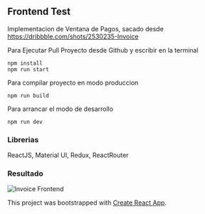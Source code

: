 
## Frontend Test

Implementacion de Ventana de Pagos, sacado desde https://dribbble.com/shots/2530235-Invoice

Para Ejecutar Pull Proyecto desde Github y escribir en la terminal

```
npm install
npm run start
```

Para compilar proyecto en modo produccion 

```
npm run build
```

Para arrancar el modo de desarrollo

```
npm run dev
```

### Librerias
ReactJS,
Material UI,
Redux,
ReactRouter


### Resultado

![Invoice Frontend](https://i.imgur.com/L1aYWhI.png)


This project was bootstrapped with [Create React App](https://github.com/facebook/create-react-app). 

